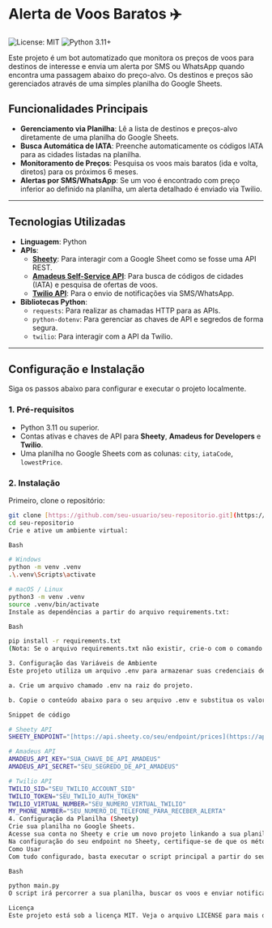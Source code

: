 # Alerta de Voos Baratos ✈️

![License: MIT](https://img.shields.io/badge/License-MIT-yellow.svg)
![Python 3.11+](https://img.shields.io/badge/python-3.11+-blue.svg)

Este projeto é um bot automatizado que monitora os preços de voos para destinos de interesse e envia um alerta por SMS ou WhatsApp quando encontra uma passagem abaixo do preço-alvo. Os destinos e preços são gerenciados através de uma simples planilha do Google Sheets.

## Funcionalidades Principais

-   **Gerenciamento via Planilha**: Lê a lista de destinos e preços-alvo diretamente de uma planilha do Google Sheets.
-   **Busca Automática de IATA**: Preenche automaticamente os códigos IATA para as cidades listadas na planilha.
-   **Monitoramento de Preços**: Pesquisa os voos mais baratos (ida e volta, diretos) para os próximos 6 meses.
-   **Alertas por SMS/WhatsApp**: Se um voo é encontrado com preço inferior ao definido na planilha, um alerta detalhado é enviado via Twilio.

---

## Tecnologias Utilizadas

-   **Linguagem**: Python
-   **APIs**:
    -   [**Sheety**](https://sheety.co/): Para interagir com a Google Sheet como se fosse uma API REST.
    -   [**Amadeus Self-Service API**](https://developers.amadeus.com/): Para busca de códigos de cidades (IATA) e pesquisa de ofertas de voos.
    -   [**Twilio API**](https://www.twilio.com/): Para o envio de notificações via SMS/WhatsApp.
-   **Bibliotecas Python**:
    -   `requests`: Para realizar as chamadas HTTP para as APIs.
    -   `python-dotenv`: Para gerenciar as chaves de API e segredos de forma segura.
    -   `twilio`: Para interagir com a API da Twilio.

---

## Configuração e Instalação

Siga os passos abaixo para configurar e executar o projeto localmente.

### 1. Pré-requisitos

-   Python 3.11 ou superior.
-   Contas ativas e chaves de API para **Sheety**, **Amadeus for Developers** e **Twilio**.
-   Uma planilha no Google Sheets com as colunas: `city`, `iataCode`, `lowestPrice`.

### 2. Instalação

Primeiro, clone o repositório:
```bash
git clone [https://github.com/seu-usuario/seu-repositorio.git](https://github.com/seu-usuario/seu-repositorio.git)
cd seu-repositorio
Crie e ative um ambiente virtual:

Bash

# Windows
python -m venv .venv
.\.venv\Scripts\activate

# macOS / Linux
python3 -m venv .venv
source .venv/bin/activate
Instale as dependências a partir do arquivo requirements.txt:

Bash

pip install -r requirements.txt
(Nota: Se o arquivo requirements.txt não existir, crie-o com o comando pip freeze > requirements.txt após instalar as bibliotecas requests, python-dotenv e twilio).

3. Configuração das Variáveis de Ambiente
Este projeto utiliza um arquivo .env para armazenar suas credenciais de forma segura.

a. Crie um arquivo chamado .env na raiz do projeto.

b. Copie o conteúdo abaixo para o seu arquivo .env e substitua os valores pelos seus.

Snippet de código

# Sheety API
SHEETY_ENDPOINT="[https://api.sheety.co/seu/endpoint/prices](https://api.sheety.co/seu/endpoint/prices)"

# Amadeus API
AMADEUS_API_KEY="SUA_CHAVE_DE_API_AMADEUS"
AMADEUS_API_SECRET="SEU_SEGREDO_DE_API_AMADEUS"

# Twilio API
TWILIO_SID="SEU_TWILIO_ACCOUNT_SID"
TWILIO_TOKEN="SEU_TWILIO_AUTH_TOKEN"
TWILIO_VIRTUAL_NUMBER="SEU_NUMERO_VIRTUAL_TWILIO"
MY_PHONE_NUMBER="SEU_NUMERO_DE_TELEFONE_PARA_RECEBER_ALERTA"
4. Configuração da Planilha (Sheety)
Crie sua planilha no Google Sheets.
Acesse sua conta no Sheety e crie um novo projeto linkando a sua planilha.
Na configuração do seu endpoint no Sheety, certifique-se de que os métodos GET, POST e PUT estejam habilitados.
Como Usar
Com tudo configurado, basta executar o script principal a partir do seu terminal (com o ambiente virtual ativado):

Bash

python main.py
O script irá percorrer a sua planilha, buscar os voos e enviar notificações se as condições forem atendidas.

Licença
Este projeto está sob a licença MIT. Veja o arquivo LICENSE para mais detalhes.
